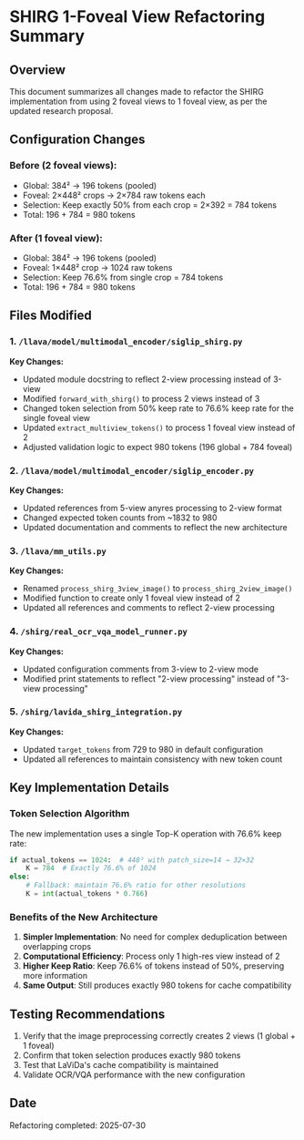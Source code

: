 # SHIRG 1-Foveal View Refactoring Summary

## Overview
This document summarizes all changes made to refactor the SHIRG implementation from using 2 foveal views to 1 foveal view, as per the updated research proposal.

## Configuration Changes

### Before (2 foveal views):
- Global: 384² → 196 tokens (pooled)
- Foveal: 2×448² crops → 2×784 raw tokens each
- Selection: Keep exactly 50% from each crop = 2×392 = 784 tokens
- Total: 196 + 784 = 980 tokens

### After (1 foveal view):
- Global: 384² → 196 tokens (pooled)
- Foveal: 1×448² crop → 1024 raw tokens
- Selection: Keep 76.6% from single crop = 784 tokens
- Total: 196 + 784 = 980 tokens

## Files Modified

### 1. `/llava/model/multimodal_encoder/siglip_shirg.py`
**Key Changes:**
- Updated module docstring to reflect 2-view processing instead of 3-view
- Modified `forward_with_shirg()` to process 2 views instead of 3
- Changed token selection from 50% keep rate to 76.6% keep rate for the single foveal view
- Updated `extract_multiview_tokens()` to process 1 foveal view instead of 2
- Adjusted validation logic to expect 980 tokens (196 global + 784 foveal)

### 2. `/llava/model/multimodal_encoder/siglip_encoder.py`
**Key Changes:**
- Updated references from 5-view anyres processing to 2-view format
- Changed expected token counts from ~1832 to 980
- Updated documentation and comments to reflect the new architecture

### 3. `/llava/mm_utils.py`
**Key Changes:**
- Renamed `process_shirg_3view_image()` to `process_shirg_2view_image()`
- Modified function to create only 1 foveal view instead of 2
- Updated all references and comments to reflect 2-view processing

### 4. `/shirg/real_ocr_vqa_model_runner.py`
**Key Changes:**
- Updated configuration comments from 3-view to 2-view mode
- Modified print statements to reflect "2-view processing" instead of "3-view processing"

### 5. `/shirg/lavida_shirg_integration.py`
**Key Changes:**
- Updated `target_tokens` from 729 to 980 in default configuration
- Updated all references to maintain consistency with new token count

## Key Implementation Details

### Token Selection Algorithm
The new implementation uses a single Top-K operation with 76.6% keep rate:
```python
if actual_tokens == 1024:  # 448² with patch_size=14 → 32×32
    K = 784  # Exactly 76.6% of 1024
else:
    # Fallback: maintain 76.6% ratio for other resolutions
    K = int(actual_tokens * 0.766)
```

### Benefits of the New Architecture
1. **Simpler Implementation**: No need for complex deduplication between overlapping crops
2. **Computational Efficiency**: Process only 1 high-res view instead of 2
3. **Higher Keep Ratio**: Keep 76.6% of tokens instead of 50%, preserving more information
4. **Same Output**: Still produces exactly 980 tokens for cache compatibility

## Testing Recommendations
1. Verify that the image preprocessing correctly creates 2 views (1 global + 1 foveal)
2. Confirm that token selection produces exactly 980 tokens
3. Test that LaViDa's cache compatibility is maintained
4. Validate OCR/VQA performance with the new configuration

## Date
Refactoring completed: 2025-07-30